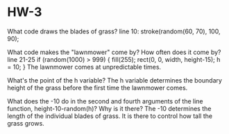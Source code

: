 # HW-3
What code draws the blades of grass?
line 10: stroke(random(60, 70), 100, 90);

What code makes the "lawnmower" come by? How often does it come by?
line 21-25
if (random(1000) > 999) {
    fill(255);
    rect(0, 0, width, height-15);
    h = 10;
  }
 The lawnmower comes at unpredictable times.

What's the point of the h variable?
The h variable determines the boundary height of the grass before the first time the lawnmower comes.

What does the -10 do in the second and fourth arguments of the line function, height-10-random(h)? Why is it there?
The -10 determines the length of the individual blades of grass. It is there to control how tall the grass grows.
